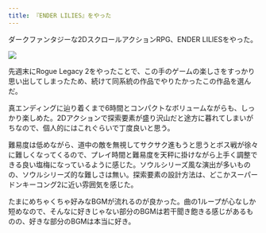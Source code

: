 ```yaml
---
title: 『ENDER LILIES』をやった
---
```

ダークファンタジーな2DスクロールアクションRPG、ENDER LILIESをやった。

![](https://lh3.googleusercontent.com/docs/ADP-6oGtgWgOzeYb8KoLna7WEeBI8G0eseez8hPDX5_bTDpgunKGBdTnacdP9R3u9PFvqx863KXfyz69Cf4YiHfoPKE1JlyAt8UzDQEHRmX5010-jwt2Dfey-eiBe7PKNYJdr-j8FeFzcsgC3DWngIletMKGY8aX3k044dsrFfda9TfJg6AsQv94oKQAcFTCaY9AFELkEY2esYMO6Yl3AL1bt-UCGEw5eTL_fc-mOEhQNKISZbv-Fn6X33etvkhIFZLMM5fIsoBlpOb9B2WRzBcXInrwG22QuaJOBdbJM1n-yYUw7zQh5b7Vx-lu_gQ4MCc8grPk1FrfaFGqrjrwB8DlC3HKjMonsh-_xVEMGliwo8fpN3E4tD6hSRnlbyvhVzAttlpCxI4qCQmRucXBklXURKwyTWgkKERc6-3r0peL3L3fgDB10HcUd2Fns-8yRsrD1P50GfFikJ6evfQhW6vVNbonOU75_UmmeALHyH2gvEJVYPXMRzVZc39bOgjaxnu02No3Hqaak6NC1xRkkEgbCy9q5_tGer6f8srSNXX5Xn90xEOsVbdUgwdTyxzq7uGBDCslNkljOrySC-R-Zpn3upMl5ExADIHPdCJNJYhwZB2xsii6KvZjrDKq3HvZY6cCz1bYB5JQrarucMEYHs-3b-8bXbO_EO6z7jJ41eoDfE1wNkttBepOc24WIUU1EQm_wmujMIenWpcwLRhk2ZM79RBJ88UxEA0YAcu4LLnl7cdzFTeNGq7_KijX9S2FYp0Wj6fiK0Fc-WNv8xZ00KfNKR43OTJY6Em7jJMeUVTSxKxE_FECl5VH9zqpnThfGRt0mnycZcDwC8l84Z7vWnjWPjs7ncKJai2K9EVeDI6gyU9Aj0QSFnD2RWTzYiMtsDYSqBbD4dUj7Ung2nhLlhzkS6Lc8GDTKwZMHHtulRzlDpvilzeL_1NwmyeNbsRUyiZwqyrxymyyJPKNayYs6O-BFQx61Ilic3HcOg17EcUFvqMA8dfS9loxd58Ovj3vRSeMmuo5tozapIYKE2NB60FHwYOYNvNBRRiz6vlL9sN2TuTo4v9KDAuIQguC-QJFOes_kWIF3tI-UWJswiTU8uRfq56sQwwFybh-m8fisA-XOINbOqor1JH2qaCkqG6pvSzLQbPZ_g8mIwtNvWvUiZKxpjC8BkkhV7Re6GeDG5JRI104F7JWhogfxpoWVibkilZtgjRBTIxxAcE-DMb6rpyGVvQX7VFsaYvQzwprqaSnLarrTLtAYw)

先週末にRogue Legacy 2をやったことで、この手のゲームの楽しさをすっかり思い出してしまったため、続けて同系統の作品でやりたかったこの作品を選んだ。

真エンディングに辿り着くまで6時間とコンパクトなボリュームながらも、しっかり楽しめた。2Dアクションで探索要素が盛り沢山だと途方に暮れてしまいがちなので、個人的にはこれぐらいで丁度良いと思う。

難易度は低めながら、道中の敵を無視してサクサク進もうと思うとボス戦が徐々に難しくなってくるので、プレイ時間と難易度を天秤に掛けながら上手く調整できる良い塩梅になっているように感じた。ソウルシリーズ風な演出が多いものの、ソウルシリーズ的な難しさは無い。探索要素の設計方法は、どこかスーパードンキーコング2に近い雰囲気を感じた。

たまにめちゃくちゃ好みなBGMが流れるのが良かった。曲の1ループが心なしか短めなので、そんなに好きじゃない部分のBGMは若干聞き飽きる感じがあるものの、好きな部分のBGMは本当に好き。
